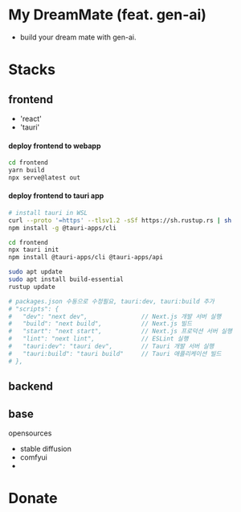 # My DreamMate (feat. gen-ai)

- build your dream mate with gen-ai.

# Stacks

## frontend

- 'react'
- 'tauri'

#### deploy frontend to webapp

```bash
cd frontend
yarn build
npx serve@latest out
```
#### deploy frontend to tauri app

```bash
# install tauri in WSL
curl --proto '=https' --tlsv1.2 -sSf https://sh.rustup.rs | sh
npm install -g @tauri-apps/cli

cd frontend
npx tauri init
npm install @tauri-apps/cli @tauri-apps/api

sudo apt update
sudo apt install build-essential
rustup update

# packages.json 수동으로 수정필요, tauri:dev, tauri:build 추가
# "scripts": {
#   "dev": "next dev",               // Next.js 개발 서버 실행
#   "build": "next build",           // Next.js 빌드
#   "start": "next start",           // Next.js 프로덕션 서버 실행
#   "lint": "next lint",             // ESLint 실행
#   "tauri:dev": "tauri dev",        // Tauri 개발 서버 실행
#   "tauri:build": "tauri build"     // Tauri 애플리케이션 빌드
# },
```

## backend


## base

opensources
- stable diffusion
- comfyui
- 

# Donate

